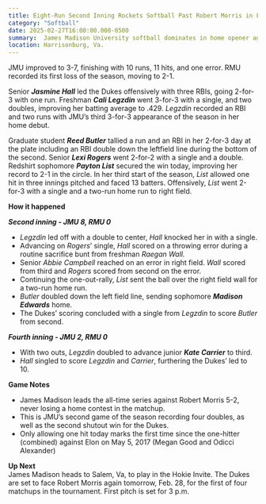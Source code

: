```yaml
---  
title: Eight-Run Second Inning Rockets Softball Past Robert Morris in Five, 10-0  
category: "Softball"  
date: 2025-02-27T16:00:00.000-0500  
summary:  James Madison University softball dominates in home opener against Robert Morris in five-innings, 10-0, at Veterans Memorial Park.   
location: Harrisonburg, Va.   
---  
```


JMU improved to 3-7, finishing with 10 runs, 11 hits, and one error. RMU recorded its first loss of the season, moving to 2-1. 

Senior ***Jasmine Hall*** led the Dukes offensively with three RBIs, going 2-for-3 with one run. Freshman ***Cali Legzdin*** went 3-for-3 with a single, and two doubles, improving her batting average to .429. *Legzdin* recorded an RBI and two runs with JMU’s third 3-for-3 appearance of the season in her home debut. 

Graduate student ***Reed Butler*** tallied a run and an RBI in her 2-for-3 day at the plate including an RBI double down the leftfield line during the bottom of the second. Senior ***Lexi Rogers*** went 2-for-2 with a single and a double.   
Redshirt sophomore ***Payton List*** secured the win today, improving her record to 2-1 in the circle. In her third start of the season, *List* allowed one hit in three innings pitched and faced 13 batters. Offensively, *List* went 2-for-3 with a single and a two-run home run to right field. 

**How it happened**

***Second inning \- JMU 8, RMU 0***

* *Legzdin* led off with a double to center, *Hall* knocked her in with a single.  
* Advancing on *Rogers*’ single, *Hall* scored on a throwing error during a routine sacrifice bunt from freshman *Raegan Wall.*  
* Senior *Abbie Campbell* reached on an error in right field. *Wall* scored from third and *Rogers* scored from second on the error.   
* Continuing the one-out-rally, *List* sent the ball over the right field wall for a two-run home run.  
* *Butler* doubled down the left field line, sending sophomore ***Madison Edwards*** home.  
* The Dukes’ scoring concluded with a single from *Legzdin* to score *Butler* from second. 

***Fourth inning \- JMU 2, RMU 0***

* With two outs, *Legzdin* doubled to advance junior ***Kate Carrier*** to third.  
* *Hall* singled to score *Legzdin* and *Carrier*, furthering the Dukes’ led to 10\. 

**Game Notes**

* James Madison leads the all-time series against Robert Morris 5-2, never losing a home contest in the matchup.  
* This is JMU’s second game of the season recording four doubles, as well as the second shutout win for the Dukes.  
* Only allowing one hit today marks the first time since the one-hitter (combined) against Elon on May 5, 2017 (Megan Good and Odicci Alexander)

**Up Next**  
James Madison heads to Salem, Va, to play in the Hokie Invite. The Dukes are set to face Robert Morris again tomorrow, Feb. 28, for the first of four matchups in the tournament. First pitch is set for 3 p.m. 

